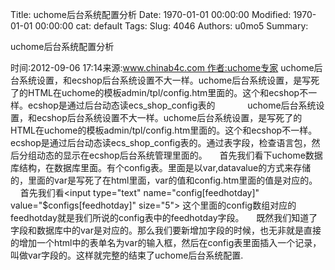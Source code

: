 Title: uchome后台系统配置分析
Date: 1970-01-01 00:00:00
Modified: 1970-01-01 00:00:00
cat: default
Tags: 
Slug: 4046
Authors: u0mo5 
Summary: 


uchome后台系统配置分析


时间:2012-09-06 17:14来源:www.chinab4c.com 作者:uchome专家
uchome后台系统设置，和ecshop后台系统设置不大一样。uchome后台系统设置，是写死了的HTML在uchome的模板admin/tpl/config.htm里面的。这个和ecshop不一样。ecshop是通过后台动态读ecs_shop_config表的
　　
    uchome后台系统设置，和ecshop后台系统设置不大一样。uchome后台系统设置，是写死了的HTML在uchome的模板admin/tpl/config.htm里面的。这个和ecshop不一样。ecshop是通过后台动态读ecs_shop_config表的。通过表字段，检查语言包，然后分组动态的显示在ecshop后台系统管理里面的。
    首先我们看下uchome数据库结构，在数据库里面。有个config表。里面是以var,datavalue的方式来存储的，里面的var是写死了在html里面，var的值和config.htm里面的值是对应的。
    首先我们看&lt;input type="text" name="config[feedhotday]" value="$configs[feedhotday]" size="5"&gt; 这个里面的config数组对应的feedhotday就是我们所说的config表中的feedhotday字段。
    既然我们知道了字段和数据库中的var是对应的。那么我们要新增加字段的时候，也无非就是直接的增加一个html中的表单名为var的输入框，然后在config表里面插入一个记录，叫做var字段的。这样就完整的结束了uchome后台系统配置.


